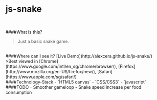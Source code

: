 js-snake
========
<br/>

####What is this?
>Just a basic snake game. 

<br/>
####Where can I see it?
[Live Demo](http://alexcera.github.io/js-snake/)
>Best viewed in [Chrome](https://www.google.com/intl/en_sg/chrome/browser/), [Firefox](http://www.mozilla.org/en-US/firefox/new/), [Safari](https://www.apple.com/sg/safari/)

<br/>
####Technology-Stack
- `HTML5 canvas`
- `CSS/CSS3`
- `javascript`

<br/>
####TODO
- Smoother gameloop
- Snake speed increase per food consumption

